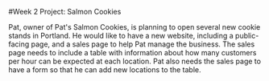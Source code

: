 #Week 2 Project: Salmon Cookies

Pat, owner of Pat's Salmon Cookies, is planning to open several new cookie stands in Portland.  He would like to have a new website, including a public-facing page, and a sales page to help Pat manage the business.  The sales page needs to include a table with information about how many customers per hour can be expected at each location.  Pat also needs the sales page to have a form so that he can add new locations to the table.